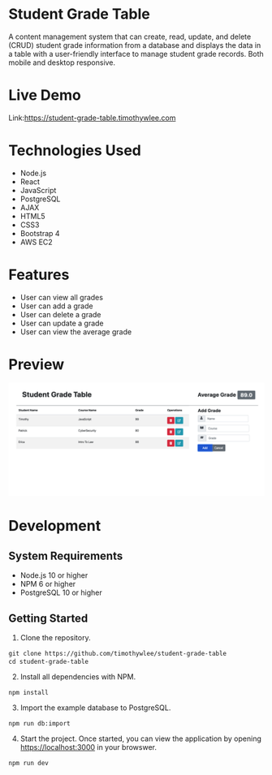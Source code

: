 # Student Grade Table
A content management system that can create, read, update, and delete (CRUD) student grade information from a database and displays the data in a table with a user-friendly interface to manage student grade records. Both mobile and desktop responsive. 

# Live Demo
Link:https://student-grade-table.timothywlee.com

# Technologies Used
* Node.js
* React
* JavaScript
* PostgreSQL
* AJAX
* HTML5
* CSS3
* Bootstrap 4
* AWS EC2

# Features
* User can view all grades
* User can add a grade
* User can delete a grade
* User can update a grade
* User can view the average grade

# Preview
![preview image](student-grade-table-preview.png)

# Development
## System Requirements
* Node.js 10 or higher
* NPM 6 or higher
* PostgreSQL 10 or higher

## Getting Started
1. Clone the repository.
``` 
git clone https://github.com/timothywlee/student-grade-table
cd student-grade-table
```
2. Install all dependencies with NPM.
``` 
npm install
```
3. Import the example database to PostgreSQL.
``` 
npm run db:import
```
4. Start the project. Once started, you can view the application by opening <https://localhost:3000> in your browswer.
``` 
npm run dev
```
